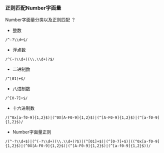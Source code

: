 ### 正则匹配Number字面量

Number字面量分类以及正则匹配 ？

- 整数

```
/^-?\\d+$/
```
- 浮点数

```
/^(-?\\d+)(\\.\\d+)?$/
```

- 二进制数

```
/^[01]+$/
```

- 八进制数

```
/^[0-7]+$/
```

- 十六进制数

```
/(^0x[a-f0-9]{1,2}$)|(^0X[A-F0-9]{1,2}$)|(^[A-F0-9]{1,2}$)|(^[a-f0-9]{1,2}$)/
```

- Number字面量正则
```
/(^-?\\d+$)|(^(-?\\d+)(\\.\\d+)?$)|(^[01]+$)|(^[0-7]+$)|((^0x[a-f0-9]{1,2}$)|(^0X[A-F0-9]{1,2}$)|(^[A-F0-9]{1,2}$)|(^[a-f0-9]{1,2}$))/
```